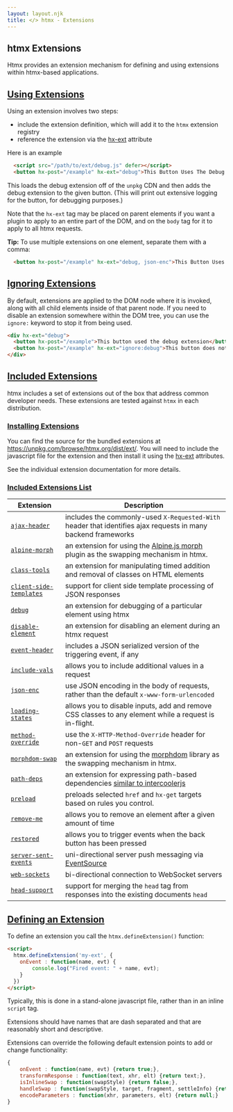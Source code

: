 ```yaml
---
layout: layout.njk
title: </> htmx - Extensions
---
```


## htmx Extensions

Htmx provides an extension mechanism for defining and using extensions within htmx-based applications.

## <a name="using"></a>[Using Extensions](#using)

Using an extension involves two steps:

 * include the extension definition, which will add it to the `htmx` extension registry
 * reference the extension via  the [hx-ext](/attributes/hx-ext) attribute

Here is an example

```html
  <script src="/path/to/ext/debug.js" defer></script>
  <button hx-post="/example" hx-ext="debug">This Button Uses The Debug Extension</button>
```

This loads the debug extension off of the `unpkg` CDN and then adds the debug extension to the given button.  (This
will print out extensive logging for the button, for debugging purposes.)

Note that the `hx-ext` tag may be placed on parent elements if you want a plugin to apply to an entire part of the DOM,
and on the `body` tag for it to apply to all htmx requests.

**Tip:** To use multiple extensions on one element, separate them with a comma:

```html
  <button hx-post="/example" hx-ext="debug, json-enc">This Button Uses Two Extensions</button>
```

## <a name="ignore"></a> [Ignoring Extensions](#ignoring)

By default, extensions are applied to the DOM node where it is invoked, along with all child elements inside of that parent node.
If you need to disable an extension somewhere within the DOM tree, you can use the `ignore:` keyword to stop it from being used.

```html
<div hx-ext="debug">
  <button hx-post="/example">This button used the debug extension</button>
  <button hx-post="/example" hx-ext="ignore:debug">This button does not</button>
</div>
```

## <a name="included"></a> [Included Extensions](#included)

htmx includes a set of extensions out of the box that address common developer needs.  These extensions are tested
against `htmx` in each distribution.

### <a name="installing"></a> [Installing Extensions](#installing)

You can find the source for the bundled extensions at https://unpkg.com/browse/htmx.org/dist/ext/.  You will need
to include the javascript file for the extension and then install it using the [hx-ext](/attributes/hx-ext) attributes.

See the individual extension documentation for more details.

### <a name='reference'></a> [Included Extensions List](#reference)

<div class="info-table">

| Extension                                                    | Description
|--------------------------------------------------------------|-------------
| [`ajax-header`](/extensions/ajax-header)                     | includes the commonly-used `X-Requested-With` header that identifies ajax requests in many backend frameworks
| [`alpine-morph`](/extensions/alpine-morph)                   | an extension for using the [Alpine.js morph](https://alpinejs.dev/plugins/morph) plugin as the swapping mechanism in htmx.
| [`class-tools`](/extensions/class-tools)                     | an extension for manipulating timed addition and removal of classes on HTML elements
| [`client-side-templates`](/extensions/client-side-templates) | support for client side template processing of JSON responses
| [`debug`](/extensions/debug)                                 | an extension for debugging of a particular element using htmx
| [`disable-element`](/extensions/disable-element)             | an extension for disabling an element during an htmx request
| [`event-header`](/extensions/event-header)                   | includes a JSON serialized version of the triggering event, if any
| [`include-vals`](/extensions/include-vals)                   | allows you to include additional values in a request
| [`json-enc`](/extensions/json-enc)                           | use JSON encoding in the body of requests, rather than the default `x-www-form-urlencoded`
| [`loading-states`](/extensions/loading-states)               | allows you to disable inputs, add and remove CSS classes to any element while a request is in-flight.
| [`method-override`](/extensions/method-override)             | use the `X-HTTP-Method-Override` header for non-`GET` and `POST` requests
| [`morphdom-swap`](/extensions/morphdom-swap)                 | an extension for using the [morphdom](https://github.com/patrick-steele-idem/morphdom) library as the swapping mechanism in htmx.
| [`path-deps`](/extensions/path-deps)                         | an extension for expressing path-based dependencies [similar to intercoolerjs](http://intercoolerjs.org/docs.html#dependencies)
| [`preload`](/extensions/preload)                             | preloads selected `href` and `hx-get` targets based on rules you control.
| [`remove-me`](/extensions/remove-me)                         | allows you to remove an element after a given amount of time
| [`restored`](/extensions/restored)                           | allows you to trigger events when the back button has been pressed
| [`server-sent-events`](/extensions/server-sent-events)       | uni-directional server push messaging via [EventSource](https://developer.mozilla.org/en-US/docs/Web/API/EventSource)
| [`web-sockets`](/extensions/web-sockets)                     | bi-directional connection to WebSocket servers
| [`head-support`](/extensions/head-support)                   | support for merging the `head` tag from responses into the existing documents `head`

</div>

## <a name="defining"></a>[Defining an Extension](#defining)

To define an extension you call the `htmx.defineExtension()` function:

```html
<script>
  htmx.defineExtension('my-ext', {
    onEvent : function(name, evt) {
        console.log("Fired event: " + name, evt);
    }
  })
</script>
```

Typically, this is done in a stand-alone javascript file, rather than in an inline `script` tag.

Extensions should have names that are dash separated and that are reasonably short and descriptive.

Extensions can override the following default extension points to add or change functionality:

```javascript
{
    onEvent : function(name, evt) {return true;},
    transformResponse : function(text, xhr, elt) {return text;},
    isInlineSwap : function(swapStyle) {return false;},
    handleSwap : function(swapStyle, target, fragment, settleInfo) {return false;},
    encodeParameters : function(xhr, parameters, elt) {return null;}
}
```
